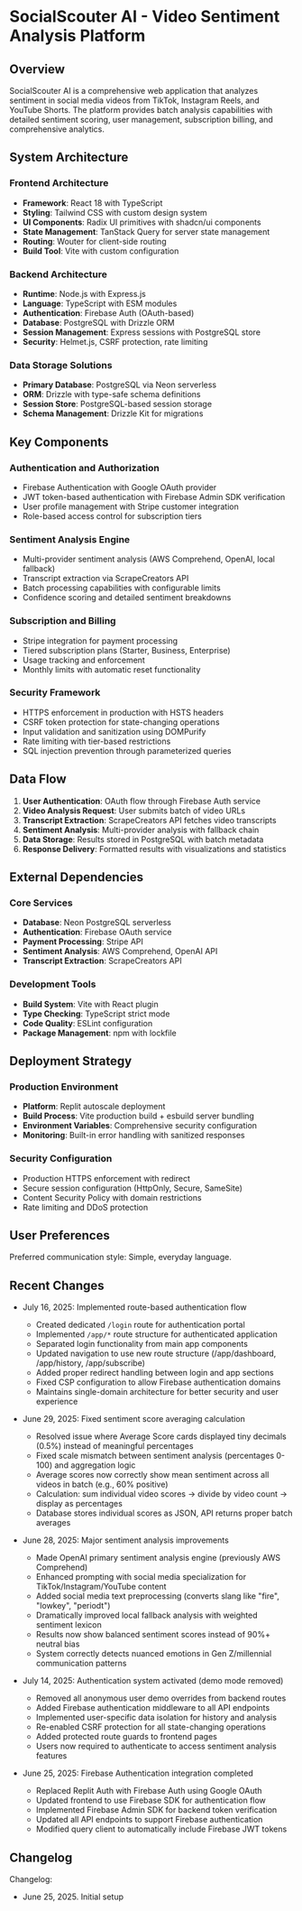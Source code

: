 # SocialScouter AI - Video Sentiment Analysis Platform

## Overview

SocialScouter AI is a comprehensive web application that analyzes sentiment in social media videos from TikTok, Instagram Reels, and YouTube Shorts. The platform provides batch analysis capabilities with detailed sentiment scoring, user management, subscription billing, and comprehensive analytics.

## System Architecture

### Frontend Architecture
- **Framework**: React 18 with TypeScript
- **Styling**: Tailwind CSS with custom design system
- **UI Components**: Radix UI primitives with shadcn/ui components
- **State Management**: TanStack Query for server state management
- **Routing**: Wouter for client-side routing
- **Build Tool**: Vite with custom configuration

### Backend Architecture
- **Runtime**: Node.js with Express.js
- **Language**: TypeScript with ESM modules
- **Authentication**: Firebase Auth (OAuth-based)
- **Database**: PostgreSQL with Drizzle ORM
- **Session Management**: Express sessions with PostgreSQL store
- **Security**: Helmet.js, CSRF protection, rate limiting

### Data Storage Solutions
- **Primary Database**: PostgreSQL via Neon serverless
- **ORM**: Drizzle with type-safe schema definitions
- **Session Store**: PostgreSQL-based session storage
- **Schema Management**: Drizzle Kit for migrations

## Key Components

### Authentication and Authorization
- Firebase Authentication with Google OAuth provider
- JWT token-based authentication with Firebase Admin SDK verification
- User profile management with Stripe customer integration
- Role-based access control for subscription tiers

### Sentiment Analysis Engine
- Multi-provider sentiment analysis (AWS Comprehend, OpenAI, local fallback)
- Transcript extraction via ScrapeCreators API
- Batch processing capabilities with configurable limits
- Confidence scoring and detailed sentiment breakdowns

### Subscription and Billing
- Stripe integration for payment processing
- Tiered subscription plans (Starter, Business, Enterprise)
- Usage tracking and enforcement
- Monthly limits with automatic reset functionality

### Security Framework
- HTTPS enforcement in production with HSTS headers
- CSRF token protection for state-changing operations
- Input validation and sanitization using DOMPurify
- Rate limiting with tier-based restrictions
- SQL injection prevention through parameterized queries

## Data Flow

1. **User Authentication**: OAuth flow through Firebase Auth service
2. **Video Analysis Request**: User submits batch of video URLs
3. **Transcript Extraction**: ScrapeCreators API fetches video transcripts
4. **Sentiment Analysis**: Multi-provider analysis with fallback chain
5. **Data Storage**: Results stored in PostgreSQL with batch metadata
6. **Response Delivery**: Formatted results with visualizations and statistics

## External Dependencies

### Core Services
- **Database**: Neon PostgreSQL serverless
- **Authentication**: Firebase OAuth service
- **Payment Processing**: Stripe API
- **Sentiment Analysis**: AWS Comprehend, OpenAI API
- **Transcript Extraction**: ScrapeCreators API

### Development Tools
- **Build System**: Vite with React plugin
- **Type Checking**: TypeScript strict mode
- **Code Quality**: ESLint configuration
- **Package Management**: npm with lockfile

## Deployment Strategy

### Production Environment
- **Platform**: Replit autoscale deployment
- **Build Process**: Vite production build + esbuild server bundling
- **Environment Variables**: Comprehensive security configuration
- **Monitoring**: Built-in error handling with sanitized responses

### Security Configuration
- Production HTTPS enforcement with redirect
- Secure session configuration (HttpOnly, Secure, SameSite)
- Content Security Policy with domain restrictions
- Rate limiting and DDoS protection

## User Preferences

Preferred communication style: Simple, everyday language.

## Recent Changes

- July 16, 2025: Implemented route-based authentication flow
  - Created dedicated `/login` route for authentication portal
  - Implemented `/app/*` route structure for authenticated application
  - Separated login functionality from main app components
  - Updated navigation to use new route structure (/app/dashboard, /app/history, /app/subscribe)
  - Added proper redirect handling between login and app sections
  - Fixed CSP configuration to allow Firebase authentication domains
  - Maintains single-domain architecture for better security and user experience

- June 29, 2025: Fixed sentiment score averaging calculation
  - Resolved issue where Average Score cards displayed tiny decimals (0.5%) instead of meaningful percentages
  - Fixed scale mismatch between sentiment analysis (percentages 0-100) and aggregation logic
  - Average scores now correctly show mean sentiment across all videos in batch (e.g., 60% positive)
  - Calculation: sum individual video scores → divide by video count → display as percentages
  - Database stores individual scores as JSON, API returns proper batch averages

- June 28, 2025: Major sentiment analysis improvements
  - Made OpenAI primary sentiment analysis engine (previously AWS Comprehend)
  - Enhanced prompting with social media specialization for TikTok/Instagram/YouTube content
  - Added social media text preprocessing (converts slang like "fire", "lowkey", "periodt")
  - Dramatically improved local fallback analysis with weighted sentiment lexicon
  - Results now show balanced sentiment scores instead of 90%+ neutral bias
  - System correctly detects nuanced emotions in Gen Z/millennial communication patterns

- July 14, 2025: Authentication system activated (demo mode removed)
  - Removed all anonymous user demo overrides from backend routes
  - Added Firebase authentication middleware to all API endpoints
  - Implemented user-specific data isolation for history and analysis
  - Re-enabled CSRF protection for all state-changing operations
  - Added protected route guards to frontend pages
  - Users now required to authenticate to access sentiment analysis features

- June 25, 2025: Firebase Authentication integration completed
  - Replaced Replit Auth with Firebase Auth using Google OAuth
  - Updated frontend to use Firebase SDK for authentication flow
  - Implemented Firebase Admin SDK for backend token verification
  - Updated all API endpoints to support Firebase authentication
  - Modified query client to automatically include Firebase JWT tokens

## Changelog

Changelog:
- June 25, 2025. Initial setup